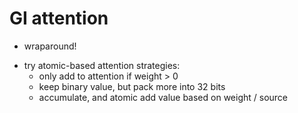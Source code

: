 # GI attention

- wraparound!

* try atomic-based attention strategies:
  - only add to attention if weight > 0
  - keep binary value, but pack more into 32 bits
  - accumulate, and atomic add value based on weight / source
